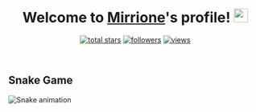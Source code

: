 <h1 align="center">
  Welcome to <b><a href="https://github.com/mirrione">Mirrione</a></b>'s profile!
  <img src="https://media.giphy.com/media/hvRJCLFzcasrR4ia7z/giphy.gif" width="28">
</h1>
<p align="center">
  <a href="https://github.com/mirrione?tab=repositories&sort=stargazers">
    <img alt="total stars" title="Total stars on GitHub" src="https://custom-icon-badges.herokuapp.com/badge/dynamic/json?logo=star&color=55960c&labelColor=488207&label=Stars&style=for-the-badge&query=%24.stars&url=https://api.github-star-counter.workers.dev/user/mirrione"/></a>
  <a href="https://github.com/mirrione?tab=followers">
    <img alt="followers" title="Follow me on Github" src="https://custom-icon-badges.herokuapp.com/github/followers/mirrione?color=236ad3&labelColor=1155ba&style=for-the-badge&logo=person-add&label=Followers&logoColor=white"/></a>
  <a href="https://github.com/mirrione">
    <img alt="views" title="GitHub profile views" src="https://shields-io-visitor-counter.herokuapp.com/badge?page=mirrione&style=for-the-badge"/></a>
</p>

<br />

## Snake Game
![Snake animation](https://github.com/mirsaid-mirzohidov/mirsaid-mirzohidov/blob/output/github-contribution-grid-snake.svg)

<!---
[![](https://img.shields.io/badge/Made%20With-mirrione-lightgrey.svg?style=for-the-badge&logo=github)](https://github.com/Annihil/github-spray)  
[![](https://i.imgur.com/2DrTn0Z.gif)](https://github.com/Annihil/github-spray)

<p style="text-align:center;">
  Github lastfull gif by <a href="https://github.com/mirrione" target="_blank">mirrione</a>
</p>
--->
